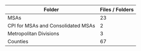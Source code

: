 | Folder                             |   Files / Folders |
|------------------------------------|-------------------|
| MSAs                               |                23 |
| CPI for MSAs and Consolidated MSAs |                 2 |
| Metropolitan Divisions             |                 3 |
| Counties                           |                67 |